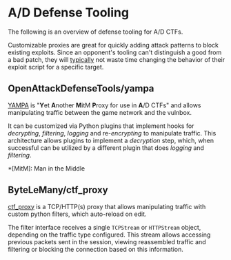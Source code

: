 # A/D Defense Tooling

The following is an overview of defense tooling for A/D CTFs.

Customizable proxies are great for quickly adding attack patterns
to block existing exploits. Since an opponent's tooling can't distinguish
a good from a bad patch, they
will [typically](localhost:8000/attack-defense/playing/strategy/#attack-vs-defense)
not waste time changing the behavior of their exploit script for a specific target.

##  OpenAttackDefenseTools/yampa

[YAMPA](https://github.com/OpenAttackDefenseTools/yampa)
is "**Y**et **A**nother **M**itM **P**roxy for use in **A**/D CTFs" and allows
manipulating traffic between the game network and the vulnbox.

It can be customized via Python plugins that implement hooks for *decrypting*,
*filtering*, *logging* and re-*encrypting* to manipulate traffic. This
architecture allows plugins to implement a *decryption* step, which, when
successful can be utilized by a different plugin that does *logging* and
*filtering*.

*[MitM]: Man in the Middle

## ByteLeMany/ctf_proxy

[ctf_proxy](https://github.com/ByteLeMani/ctf_proxy) is a TCP/HTTP(s) proxy
that allows manipulating traffic with custom python filters, which auto-reload
on edit.

The filter interface receives a single `TCPStream` or `HTTPStream` object, depending
on the traffic type configured. This stream allows accessing previous packets
sent in the session, viewing reassembled traffic and filtering
or blocking the connection based on this information.
